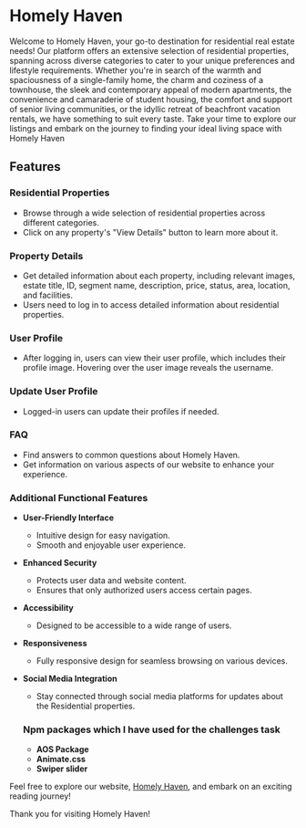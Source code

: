 # Homely Haven


Welcome to Homely Haven, your go-to destination for residential real estate needs! Our platform offers an extensive selection of residential properties, spanning across diverse categories to cater to your unique preferences and lifestyle requirements. Whether you're in search of the warmth and spaciousness of a single-family home, the charm and coziness of a townhouse, the sleek and contemporary appeal of modern apartments, the convenience and camaraderie of student housing, the comfort and support of senior living communities, or the idyllic retreat of beachfront vacation rentals, we have something to suit every taste. Take your time to explore our listings and embark on the journey to finding your ideal living space with Homely Haven

## Features

### Residential Properties
- Browse through a wide selection of residential properties across different categories.
- Click on any property's "View Details" button to learn more about it.

### Property Details
- Get detailed information about each property, including relevant images, estate title, ID, segment name, description, price, status, area, location, and facilities.
- Users need to log in to access detailed information about residential properties.

### User Profile
- After logging in, users can view their user profile, which includes their profile image. Hovering over the user image reveals the username.

### Update User Profile
- Logged-in users can update their profiles if needed.

### FAQ
- Find answers to common questions about Homely Haven.
- Get information on various aspects of our website to enhance your experience.

### Additional Functional Features

- **User-Friendly Interface**
  - Intuitive design for easy navigation.
  - Smooth and enjoyable user experience.
- **Enhanced Security**
  - Protects user data and website content.
  - Ensures that only authorized users access certain pages.
- **Accessibility**
  - Designed to be accessible to a wide range of users.
- **Responsiveness**
  - Fully responsive design for seamless browsing on various devices.
- **Social Media Integration**
  - Stay connected through social media platforms for updates about the Residential properties.

  ###  Npm packages which I have used for the challenges task
  - **AOS Package**
  - **Animate.css**
  - **Swiper slider**
  

  


Feel free to explore our website, [Homely Haven](), and embark on an exciting reading journey!

Thank you for visiting Homely Haven!
